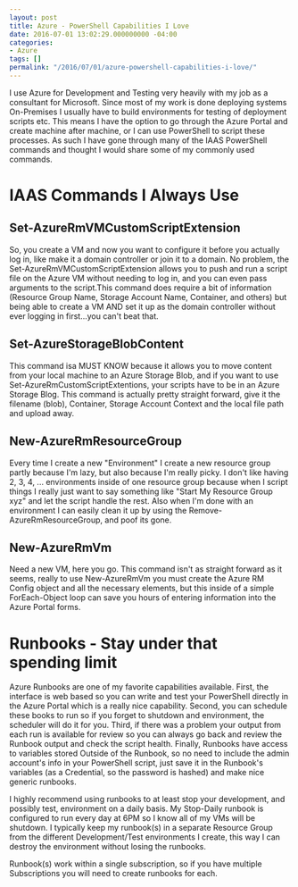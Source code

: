 ```yaml
---
layout: post
title: Azure - PowerShell Capabilities I Love
date: 2016-07-01 13:02:29.000000000 -04:00
categories:
- Azure
tags: []
permalink: "/2016/07/01/azure-powershell-capabilities-i-love/"
---
```

I use Azure for Development and Testing very heavily with my job as a consultant for Microsoft. Since most of my work is done deploying systems On-Premises I usually have to build environments for testing of deployment scripts etc. This means I have the option to go through the Azure Portal and create machine after machine, or I can use PowerShell to script these processes. As such I have gone through many of the IAAS PowerShell commands and thought I would share some of my commonly used commands.
<!--more-->

# IAAS Commands I Always Use

## Set-AzureRmVMCustomScriptExtension

So, you create a VM and now you want to configure it before you actually log in, like make it a domain controller or join it to a domain. No problem, the Set-AzureRmVMCustomScriptExtension allows you to push and run a script file on the Azure VM without needing to log in, and you can even pass arguments to the script.This command does require a bit of information (Resource Group Name, Storage Account Name, Container, and others) but being able to create a VM AND set it up as the domain controller without ever logging in first...you can't beat that.

## Set-AzureStorageBlobContent

This command isa MUST KNOW because it allows you to move content from your local machine to an Azure Storage Blob, and if you want to use Set-AzureRmCustomScriptExtentions, your scripts have to be in an Azure Storage Blog. This command is actually pretty straight forward, give it the filename (blob), Container, Storage Account Context and the local file path and upload away.

## New-AzureRmResourceGroup

Every time I create a new "Environment" I create a new resource group partly because I'm lazy, but also because I'm really picky. I don't like having 2, 3, 4, ... environments inside of one resource group because when I script things I really just want to say something like "Start My Resource Group xyz" and let the script handle the rest. Also when I'm done with an environment I can easily clean it up by using the Remove-AzureRmResourceGroup, and poof its gone.

## New-AzureRmVm

Need a new VM, here you go. This command isn't as straight forward as it seems, really to use New-AzureRmVm you must create the Azure RM Config object and all the necessary elements, but this inside of a simple ForEach-Object loop can save you hours of entering information into the Azure Portal forms.

# Runbooks - Stay under that spending limit

Azure Runbooks are one of my favorite capabilities available. First, the interface is web based so you can write and test your PowerShell directly in the Azure Portal which is a really nice capability. Second, you can schedule these books to run so if you forget to shutdown and environment, the scheduler will do it for you. Third, if there was a problem your output from each run is available for review so you can always go back and review the Runbook output and check the script health. Finally, Runbooks have access to variables stored Outside of the Runbook, so no need to include the admin account's info in your PowerShell script, just save it in the Runbook's variables (as a Credential, so the password is hashed) and make nice generic runbooks.

I highly recommend using runbooks to at least stop your development, and possibly test, environment on a daily basis. My Stop-Daily runbook is configured to run every day at 6PM so I know all of my VMs will be shutdown. I typically keep my runbook(s) in a separate Resource Group from the different Development/Test environments I create, this way I can destroy the environment without losing the runbooks.

Runbook(s) work within a single subscription, so if you have multiple Subscriptions you will need to create runbooks for each.

